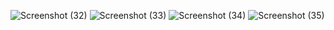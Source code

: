 ![Screenshot (32)](https://user-images.githubusercontent.com/88277850/201351636-945878e2-d615-4990-b2f6-561e28a61186.png)
![Screenshot (33)](https://user-images.githubusercontent.com/88277850/201351704-77c59497-418f-47d5-b712-64ef64ae36f3.png)
![Screenshot (34)](https://user-images.githubusercontent.com/88277850/201351782-d3e8cec9-30ec-41b5-9c42-f7d2a2988d0b.png)
![Screenshot (35)](https://user-images.githubusercontent.com/88277850/201351854-25b096b5-efc3-4f72-814a-06a3c4c202ea.png)
